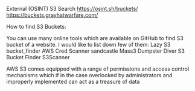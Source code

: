External (OSINT) S3 Search 
https://osint.sh/buckets/
https://buckets.grayhatwarfare.com/

How to find S3 Buckets:

You can use many online tools which are available on GitHub to find S3 bucket of a website. I would like to list down few of them:
Lazy S3
bucket_finder
AWS Cred Scanner
sandcastle
Mass3
Dumpster Diver
S3 Bucket Finder
S3Scanner

AWS S3 comes equipped with a range of permissions and access control mechanisms which if in the case overlooked by administrators and improperly implemented can act as a treasure of data
